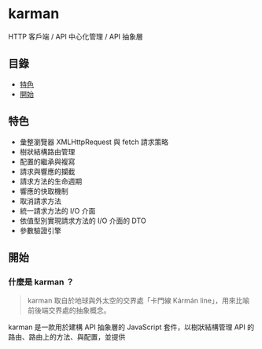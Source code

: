 # karman

HTTP 客戶端 / API 中心化管理 / API 抽象層

## 目錄

- [特色](#特色)
- [開始](#開始)

## 特色

- 彙整瀏覽器 XMLHttpRequest 與 fetch 請求策略
- 樹狀結構路由管理
- 配置的繼承與複寫
- 請求與響應的攔截
- 請求方法的生命週期
- 響應的快取機制
- 取消請求方法
- 統一請求方法的 I/O 介面
- 依值型別實現請求方法的 I/O 介面的 DTO
- 參數驗證引擎

## 開始

### 什麼是 karman ？

> karman 取自於地球與外太空的交界處「卡門線 Kármán line」，用來比喻前後端交界處的抽象概念。

karman 是一款用於建構 API 抽象層的 JavaScript 套件，以樹狀結構管理 API 的路由、路由上的方法、與配置，並提供
